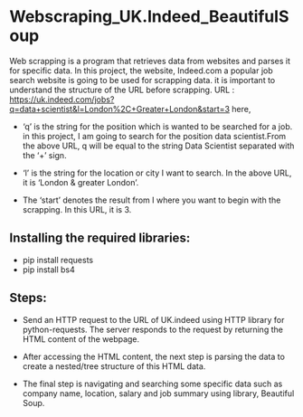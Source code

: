 # Webscraping_UK.Indeed_BeautifulSoup
Web scrapping is a program that retrieves data from websites and parses it for specific data. In this project, the website, Indeed.com a popular job search website is going to be used for scrapping data.
it is important to understand the structure of the URL before scrapping.
URL : https://uk.indeed.com/jobs?q=data+scientist&l=London%2C+Greater+London&start=3
here,
*  ‘q’ is the string for the position which is wanted to be searched for a job. in this project, I am going to search for the position data scientist.From the above URL, q will be equal to the string Data Scientist separated with the ‘+’ sign.
* ‘l’ is the string for the location or city I want to search. In the above URL, it is ‘London & greater London’.

* The ‘start’ denotes the result from I where you want to begin with the scrapping. In this URL, it is 3.

## Installing the required libraries:
* pip install requests
* pip install bs4

## Steps: 
* Send an HTTP request to the URL of UK.indeed using HTTP library for python-requests. The server responds to the request by returning the HTML content of the webpage.

* After accessing the HTML content, the next step is parsing the data to create a nested/tree structure of this HTML data. 

* The final step is navigating and searching some specific data such as company name, location, salary and job summary using library, Beautiful Soup.
